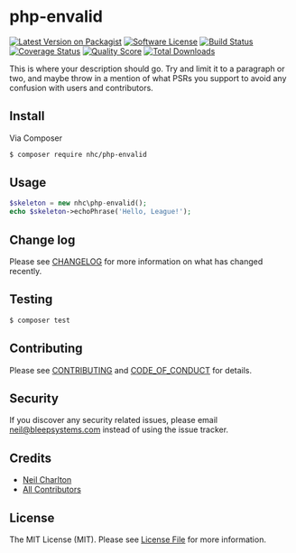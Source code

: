 # php-envalid

[![Latest Version on Packagist][ico-version]][link-packagist]
[![Software License][ico-license]](LICENSE.md)
[![Build Status][ico-travis]][link-travis]
[![Coverage Status][ico-scrutinizer]][link-scrutinizer]
[![Quality Score][ico-code-quality]][link-code-quality]
[![Total Downloads][ico-downloads]][link-downloads]


This is where your description should go. Try and limit it to a paragraph or two, and maybe throw in a mention of what
PSRs you support to avoid any confusion with users and contributors.

## Install

Via Composer

``` bash
$ composer require nhc/php-envalid
```

## Usage

``` php
$skeleton = new nhc\php-envalid();
echo $skeleton->echoPhrase('Hello, League!');
```

## Change log

Please see [CHANGELOG](CHANGELOG.md) for more information on what has changed recently.

## Testing

``` bash
$ composer test
```

## Contributing

Please see [CONTRIBUTING](CONTRIBUTING.md) and [CODE_OF_CONDUCT](CODE_OF_CONDUCT.md) for details.

## Security

If you discover any security related issues, please email neil@bleepsystems.com instead of using the issue tracker.

## Credits

- [Neil Charlton][link-author]
- [All Contributors][link-contributors]

## License

The MIT License (MIT). Please see [License File](LICENSE.md) for more information.

[ico-version]: https://img.shields.io/packagist/v/nhc/php-envalid.svg?style=flat-square
[ico-license]: https://img.shields.io/badge/license-MIT-brightgreen.svg?style=flat-square
[ico-travis]: https://img.shields.io/travis/nhc/php-envalid/master.svg?style=flat-square
[ico-scrutinizer]: https://img.shields.io/scrutinizer/coverage/g/nhc/php-envalid.svg?style=flat-square
[ico-code-quality]: https://img.shields.io/scrutinizer/g/nhc/php-envalid.svg?style=flat-square
[ico-downloads]: https://img.shields.io/packagist/dt/nhc/php-envalid.svg?style=flat-square

[link-packagist]: https://packagist.org/packages/nhc/php-envalid
[link-travis]: https://travis-ci.org/nhc/php-envalid
[link-scrutinizer]: https://scrutinizer-ci.com/g/nhc/php-envalid/code-structure
[link-code-quality]: https://scrutinizer-ci.com/g/nhc/php-envalid
[link-downloads]: https://packagist.org/packages/nhc/php-envalid
[link-author]: https://github.com/nhc
[link-contributors]: ../../contributors

